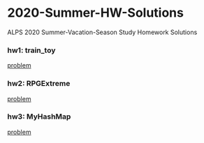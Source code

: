 # 2020-Summer-HW-Solutions

ALPS 2020 Summer-Vacation-Season Study Homework Solutions

### hw1: train_toy
[problem](https://docs.google.com/document/d/1S7tdaAIsUO7eRL0aLghEnbJUKpz8bZPqbodfmdxuQCk)

### hw2: RPGExtreme
[problem](https://docs.google.com/document/d/1vFFCBOfaOMzsaDddDEIGZaMoj_B42tD8t6DdUCdrOS0)

### hw3: MyHashMap
[problem](https://docs.google.com/document/d/1kJxI_FVMp7MM9eeSzQQAqgGMxM1VtwFoar-KxsdYv5Q/edit?usp=sharing)

